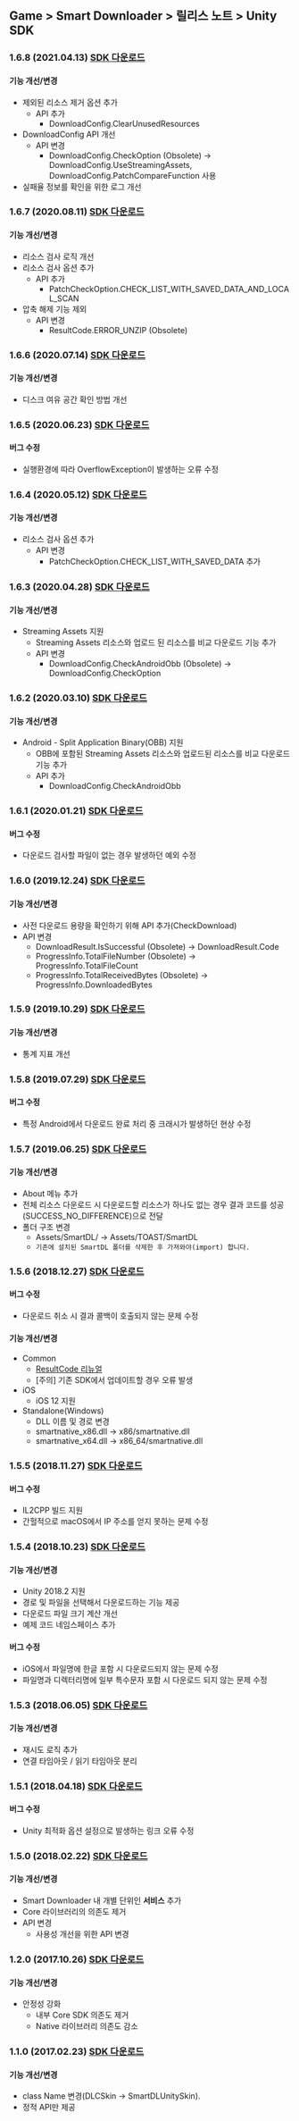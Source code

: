 ## Game > Smart Downloader > 릴리스 노트 > Unity SDK


### 1.6.8 (2021.04.13) [SDK 다운로드](https://static.toastoven.net/toastcloud/sdk_download/Smart%20Downloader/Smart-downloader-1.6.8.unitypackage)

#### 기능 개선/변경
* 제외된 리소스 제거 옵션 추가
    * API 추가
        * DownloadConfig.ClearUnusedResources
* DownloadConfig API 개선
    * API 변경
        * DownloadConfig.CheckOption (Obsolete) → DownloadConfig.UseStreamingAssets, DownloadConfig.PatchCompareFunction 사용
* 실패율 정보를 확인을 위한 로그 개선


### 1.6.7 (2020.08.11) [SDK 다운로드](https://static.toastoven.net/toastcloud/sdk_download/Smart%20Downloader/Smart-downloader-1.6.7.unitypackage)

#### 기능 개선/변경
* 리소스 검사 로직 개선
* 리소스 검사 옵션 추가
    * API 추가
        * PatchCheckOption.CHECK_LIST_WITH_SAVED_DATA_AND_LOCAL_SCAN
* 압축 해제 기능 제외
    * API 변경
        * ResultCode.ERROR_UNZIP (Obsolete)


### 1.6.6 (2020.07.14) [SDK 다운로드](https://static.toastoven.net/toastcloud/sdk_download/Smart%20Downloader/Smart-downloader-1.6.6.unitypackage)

#### 기능 개선/변경
* 디스크 여유 공간 확인 방법 개선


### 1.6.5 (2020.06.23) [SDK 다운로드](https://static.toastoven.net/toastcloud/sdk_download/Smart%20Downloader/Smart-downloader-1.6.5.unitypackage)

#### 버그 수정
* 실행환경에 따라 OverflowException이 발생하는 오류 수정


### 1.6.4 (2020.05.12) [SDK 다운로드](https://static.toastoven.net/toastcloud/sdk_download/Smart%20Downloader/Smart-downloader-1.6.4.unitypackage)

#### 기능 개선/변경
* 리소스 검사 옵션 추가
    * API 변경
        * PatchCheckOption.CHECK_LIST_WITH_SAVED_DATA 추가

### 1.6.3 (2020.04.28) [SDK 다운로드](https://static.toastoven.net/toastcloud/sdk_download/Smart%20Downloader/Smart-downloader-1.6.3.unitypackage)

#### 기능 개선/변경
* Streaming Assets 지원
    * Streaming Assets 리소스와 업로드 된 리소스를 비교 다운로드 기능 추가
    * API 변경
        * DownloadConfig.CheckAndroidObb (Obsolete) → DownloadConfig.CheckOption


### 1.6.2 (2020.03.10) [SDK 다운로드](https://static.toastoven.net/toastcloud/sdk_download/Smart%20Downloader/Smart-downloader-1.6.2.unitypackage)

#### 기능 개선/변경
* Android - Split Application Binary(OBB) 지원
    * OBB에 포함된 Streaming Assets 리소스와 업로드된 리소스를 비교 다운로드 기능 추가
    * API 추가
        * DownloadConfig.CheckAndroidObb

### 1.6.1 (2020.01.21) [SDK 다운로드](https://static.toastoven.net/toastcloud/sdk_download/Smart%20Downloader/Smart-downloader-1.6.1.unitypackage)

#### 버그 수정
* 다운로드 검사할 파일이 없는 경우 발생하던 예외 수정


### 1.6.0 (2019.12.24) [SDK 다운로드](https://static.toastoven.net/toastcloud/sdk_download/Smart%20Downloader/Smart-downloader-1.6.0.unitypackage)

#### 기능 개선/변경
* 사전 다운로드 용량을 확인하기 위해 API 추가(CheckDownload)
* API 변경
    * DownloadResult.IsSuccessful (Obsolete) → DownloadResult.Code
    * ProgressInfo.TotalFileNumber (Obsolete) → ProgressInfo.TotalFileCount
    * ProgressInfo.TotalReceivedBytes (Obsolete) → ProgressInfo.DownloadedBytes


### 1.5.9 (2019.10.29) [SDK 다운로드](https://static.toastoven.net/toastcloud/sdk_download/Smart%20Downloader/Smart-downloader-1.5.9.unitypackage)

#### 기능 개선/변경
* 통계 지표 개선

### 1.5.8 (2019.07.29) [SDK 다운로드](https://static.toastoven.net/toastcloud/sdk_download/Smart%20Downloader/Smart-downloader-1.5.8.unitypackage)

#### 버그 수정
* 특정 Android에서 다운로드 완료 처리 중 크래시가 발생하던 현상 수정


### 1.5.7 (2019.06.25) [SDK 다운로드](https://static.toastoven.net/toastcloud/sdk_download/Smart%20Downloader/Smart-downloader-1.5.7.unitypackage)

#### 기능 개선/변경
* About 메뉴 추가
* 전체 리소스 다운로드 시 다운로드할 리소스가 하나도 없는 경우 결과 코드를 성공(SUCCESS_NO_DIFFERENCE)으로 전달
* 폴더 구조 변경
    * Assets/SmartDL/ → Assets/TOAST/SmartDL
    * `기존에 설치된 SmartDL 폴더를 삭제한 후 가져와야(import) 합니다.`

### 1.5.6 (2018.12.27) [SDK 다운로드](https://static.toastoven.net/toastcloud/sdk_download/Smart%20Downloader/Smart-downloader-1.5.6.unitypackage)

#### 버그 수정
* 다운로드 취소 시 결과 콜백이 호출되지 않는 문제 수정

#### 기능 개선/변경
* Common
    * [ResultCode 리뉴얼](/Game/Smart%20Downloader/ko/error-code)
    * [주의] 기존 SDK에서 업데이트할 경우 오류 발생
* iOS
    * iOS 12 지원
* Standalone(Windows)
    * DLL 이름 및 경로 변경
    * smartnative_x86.dll → x86/smartnative.dll
    * smartnative_x64.dll → x86_64/smartnative.dll


### 1.5.5 (2018.11.27) [SDK 다운로드](https://static.toastoven.net/toastcloud/sdk_download/Smart%20Downloader/Smart-downloader-1.5.5.unitypackage)

#### 버그 수정
* IL2CPP 빌드 지원
* 간헐적으로 macOS에서 IP 주소를 얻지 못하는 문제 수정


### 1.5.4 (2018.10.23) [SDK 다운로드](https://static.toastoven.net/toastcloud/sdk_download/Smart%20Downloader/Smart-downloader-1.5.4.unitypackage)

#### 기능 개선/변경
* Unity 2018.2 지원
* 경로 및 파일을 선택해서 다운로드하는 기능 제공
* 다운로드 파일 크기 계산 개선
* 예제 코드 네임스페이스 추가

#### 버그 수정
* iOS에서 파일명에 한글 포함 시 다운로드되지 않는 문제 수정
* 파일명과 디렉터리명에 일부 특수문자 포함 시 다운로드 되지 않는 문제 수정



### 1.5.3 (2018.06.05) [SDK 다운로드](https://static.toastoven.net/toastcloud/sdk_download/Smart%20Downloader/Smart-downloader-1.5.3.unitypackage)

#### 기능 개선/변경
* 재시도 로직 추가
* 연결 타임아웃 / 읽기 타임아웃 분리


### 1.5.1 (2018.04.18) [SDK 다운로드](https://static.toastoven.net/toastcloud/sdk_download/Smart%20Downloader/Smart-downloader-1.5.1.unitypackage)

#### 버그 수정
* Unity 최적화 옵션 설정으로 발생하는 링크 오류 수정


### 1.5.0 (2018.02.22) [SDK 다운로드](https://static.toastoven.net/toastcloud/sdk_download/Smart%20Downloader/Smart-downloader-1.5.0.unitypackage)

#### 기능 개선/변경
* Smart Downloader 내 개별 단위인 <b>서비스</b> 추가
* Core 라이브러리의 의존도 제거
* API 변경
    * 사용성 개선을 위한 API 변경


### 1.2.0 (2017.10.26) [SDK 다운로드](https://static.toastoven.net/toastcloud/sdk_download/Smart%20Downloader/Smart-downloader-1.2.0.unitypackage)

#### 기능 개선/변경
* 안정성 강화
    * 내부 Core SDK 의존도 제거
    * Native 라이브러리 의존도 감소

### 1.1.0 (2017.02.23) [SDK 다운로드](https://static.toastoven.net/toastcloud/sdk_download/Smart%20Downloader/SmartDownloaderSDK_v1.1.0.unitypackage)

#### 기능 개선/변경
* class Name 변경(DLCSkin -> SmartDLUnitySkin).
* 정적 API만 제공

